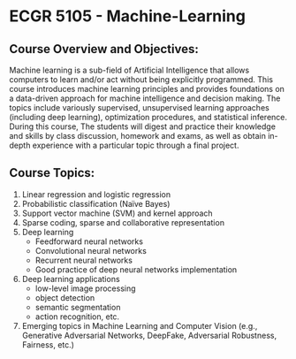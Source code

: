 # ECGR 5105 - Machine-Learning

## Course Overview and Objectives:
Machine learning is a sub-field of Artificial Intelligence that allows computers to learn and/or act
without being explicitly programmed. This course introduces machine learning principles and
provides foundations on a data-driven approach for machine intelligence and decision making.
The topics include variously supervised, unsupervised learning approaches (including deep
learning), optimization procedures, and statistical inference. During this course, The students will
digest and practice their knowledge and skills by class discussion, homework and exams, as well
as obtain in-depth experience with a particular topic through a final project.

## Course Topics:
1. Linear regression and logistic regression
2. Probabilistic classification (Naïve Bayes)
3. Support vector machine (SVM) and kernel approach
4. Sparse coding, sparse and collaborative representation
5. Deep learning
   - Feedforward neural networks
   - Convolutional neural networks
   - Recurrent neural networks
   - Good practice of deep neural networks implementation
6. Deep learning applications
   - low-level image processing
   - object detection
   - semantic segmentation
   - action recognition, etc.
8. Emerging topics in Machine Learning and Computer Vision (e.g., Generative Adversarial
Networks, DeepFake, Adversarial Robustness, Fairness, etc.)

